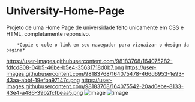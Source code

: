 # University-Home-Page
Projeto de uma Home Page de universidade feito unicamente em CSS e HTML, completamente reponsivo.

        *Copie e cole o link em seu navegador para vizuaizar o design da pagina*
https://user-images.githubusercontent.com/98183768/164075282-fdfcd808-04b5-46be-b5e4-35631718d0b7.png
https://user-images.githubusercontent.com/98183768/164075478-466d6953-1e93-43aa-abbf-19efba97147c.png
https://user-images.githubusercontent.com/98183768/164075542-20ad0ebe-8133-43e4-a486-39b2fcfbeaa5.png
![image](https://user-images.githubusercontent.com/98183768/164075772-5796917d-f467-4d3b-8646-3e07feb1dccc.png)
![image](https://user-images.githubusercontent.com/98183768/164075815-30601ed2-b12f-4c37-8f45-775cb7c94707.png)

